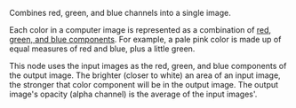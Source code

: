 Combines red, green, and blue channels into a single image.

Each color in a computer image is represented as a combination of [red, green, and blue components](http://en.wikipedia.org/wiki/RGB_color_model). For example, a pale pink color is made up of equal measures of red and blue, plus a little green.

This node uses the input images as the red, green, and blue components of the output image.  The brighter (closer to white) an area of an input image, the stronger that color component will be in the output image.  The output image's opacity (alpha channel) is the average of the input images'.
